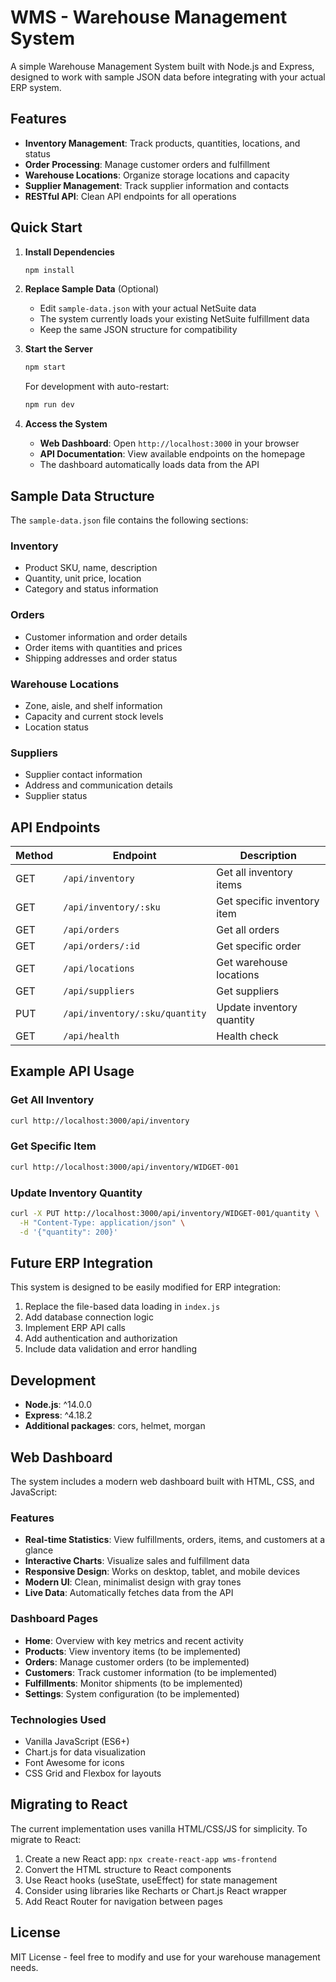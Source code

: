 # WMS - Warehouse Management System

A simple Warehouse Management System built with Node.js and Express, designed to work with sample JSON data before integrating with your actual ERP system.

## Features

- **Inventory Management**: Track products, quantities, locations, and status
- **Order Processing**: Manage customer orders and fulfillment
- **Warehouse Locations**: Organize storage locations and capacity
- **Supplier Management**: Track supplier information and contacts
- **RESTful API**: Clean API endpoints for all operations

## Quick Start

1. **Install Dependencies**
   ```bash
   npm install
   ```

2. **Replace Sample Data** (Optional)
   - Edit `sample-data.json` with your actual NetSuite data
   - The system currently loads your existing NetSuite fulfillment data
   - Keep the same JSON structure for compatibility

3. **Start the Server**
   ```bash
   npm start
   ```
   
   For development with auto-restart:
   ```bash
   npm run dev
   ```

4. **Access the System**
   - **Web Dashboard**: Open `http://localhost:3000` in your browser
   - **API Documentation**: View available endpoints on the homepage
   - The dashboard automatically loads data from the API

## Sample Data Structure

The `sample-data.json` file contains the following sections:

### Inventory
- Product SKU, name, description
- Quantity, unit price, location
- Category and status information

### Orders
- Customer information and order details
- Order items with quantities and prices
- Shipping addresses and order status

### Warehouse Locations
- Zone, aisle, and shelf information
- Capacity and current stock levels
- Location status

### Suppliers
- Supplier contact information
- Address and communication details
- Supplier status

## API Endpoints

| Method | Endpoint | Description |
|--------|----------|-------------|
| GET | `/api/inventory` | Get all inventory items |
| GET | `/api/inventory/:sku` | Get specific inventory item |
| GET | `/api/orders` | Get all orders |
| GET | `/api/orders/:id` | Get specific order |
| GET | `/api/locations` | Get warehouse locations |
| GET | `/api/suppliers` | Get suppliers |
| PUT | `/api/inventory/:sku/quantity` | Update inventory quantity |
| GET | `/api/health` | Health check |

## Example API Usage

### Get All Inventory
```bash
curl http://localhost:3000/api/inventory
```

### Get Specific Item
```bash
curl http://localhost:3000/api/inventory/WIDGET-001
```

### Update Inventory Quantity
```bash
curl -X PUT http://localhost:3000/api/inventory/WIDGET-001/quantity \
  -H "Content-Type: application/json" \
  -d '{"quantity": 200}'
```

## Future ERP Integration

This system is designed to be easily modified for ERP integration:

1. Replace the file-based data loading in `index.js`
2. Add database connection logic
3. Implement ERP API calls
4. Add authentication and authorization
5. Include data validation and error handling

## Development

- **Node.js**: ^14.0.0
- **Express**: ^4.18.2
- **Additional packages**: cors, helmet, morgan

## Web Dashboard

The system includes a modern web dashboard built with HTML, CSS, and JavaScript:

### Features
- **Real-time Statistics**: View fulfillments, orders, items, and customers at a glance
- **Interactive Charts**: Visualize sales and fulfillment data
- **Responsive Design**: Works on desktop, tablet, and mobile devices
- **Modern UI**: Clean, minimalist design with gray tones
- **Live Data**: Automatically fetches data from the API

### Dashboard Pages
- **Home**: Overview with key metrics and recent activity
- **Products**: View inventory items (to be implemented)
- **Orders**: Manage customer orders (to be implemented)
- **Customers**: Track customer information (to be implemented)
- **Fulfillments**: Monitor shipments (to be implemented)
- **Settings**: System configuration (to be implemented)

### Technologies Used
- Vanilla JavaScript (ES6+)
- Chart.js for data visualization
- Font Awesome for icons
- CSS Grid and Flexbox for layouts

## Migrating to React

The current implementation uses vanilla HTML/CSS/JS for simplicity. To migrate to React:

1. Create a new React app: `npx create-react-app wms-frontend`
2. Convert the HTML structure to React components
3. Use React hooks (useState, useEffect) for state management
4. Consider using libraries like Recharts or Chart.js React wrapper
5. Add React Router for navigation between pages

## License

MIT License - feel free to modify and use for your warehouse management needs.


